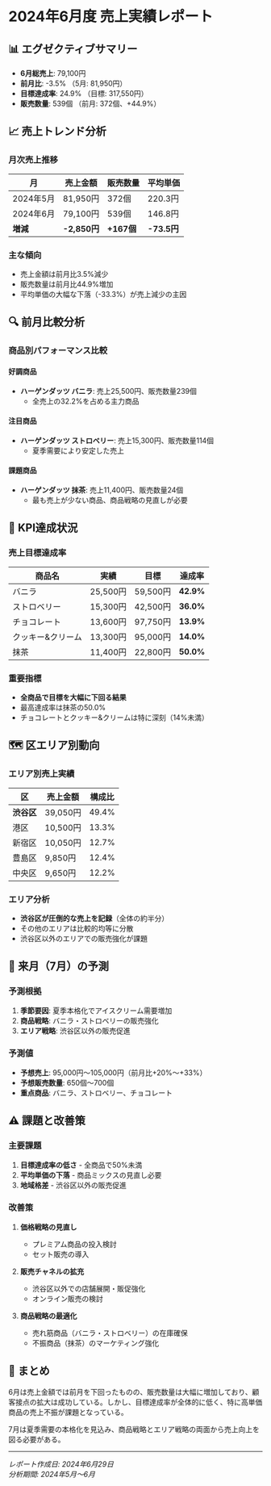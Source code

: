 # 2024年6月度 売上実績レポート

## 📊 エグゼクティブサマリー

- **6月総売上**: 79,100円
- **前月比**: -3.5% （5月: 81,950円）
- **目標達成率**: 24.9% （目標: 317,550円）
- **販売数量**: 539個 （前月: 372個、+44.9%）

## 📈 売上トレンド分析

### 月次売上推移
| 月 | 売上金額 | 販売数量 | 平均単価 |
|---|---|---|---|
| 2024年5月 | 81,950円 | 372個 | 220.3円 |
| 2024年6月 | 79,100円 | 539個 | 146.8円 |
| **増減** | **-2,850円** | **+167個** | **-73.5円** |

### 主な傾向
- 売上金額は前月比3.5%減少
- 販売数量は前月比44.9%増加
- 平均単価の大幅な下落（-33.3%）が売上減少の主因

## 🔍 前月比較分析

### 商品別パフォーマンス比較
#### 好調商品
- **ハーゲンダッツ バニラ**: 売上25,500円、販売数量239個
  - 全売上の32.2%を占める主力商品
  
#### 注目商品
- **ハーゲンダッツ ストロベリー**: 売上15,300円、販売数量114個
  - 夏季需要により安定した売上

#### 課題商品
- **ハーゲンダッツ 抹茶**: 売上11,400円、販売数量24個
  - 最も売上が少ない商品、商品戦略の見直しが必要

## 🎯 KPI達成状況

### 売上目標達成率
| 商品名 | 実績 | 目標 | 達成率 |
|---|---|---|---|
| バニラ | 25,500円 | 59,500円 | **42.9%** |
| ストロベリー | 15,300円 | 42,500円 | **36.0%** |
| チョコレート | 13,600円 | 97,750円 | **13.9%** |
| クッキー&クリーム | 13,300円 | 95,000円 | **14.0%** |
| 抹茶 | 11,400円 | 22,800円 | **50.0%** |

### 重要指標
- **全商品で目標を大幅に下回る結果**
- 最高達成率は抹茶の50.0%
- チョコレートとクッキー&クリームは特に深刻（14%未満）

## 🗺️ 区エリア別動向

### エリア別売上実績
| 区 | 売上金額 | 構成比 |
|---|---|---|
| **渋谷区** | 39,050円 | 49.4% |
| 港区 | 10,500円 | 13.3% |
| 新宿区 | 10,050円 | 12.7% |
| 豊島区 | 9,850円 | 12.4% |
| 中央区 | 9,650円 | 12.2% |

### エリア分析
- **渋谷区が圧倒的な売上を記録**（全体の約半分）
- その他のエリアは比較的均等に分散
- 渋谷区以外のエリアでの販売強化が課題

## 🔮 来月（7月）の予測

### 予測根拠
1. **季節要因**: 夏季本格化でアイスクリーム需要増加
2. **商品戦略**: バニラ・ストロベリーの販売強化
3. **エリア戦略**: 渋谷区以外の販売促進

### 予測値
- **予想売上**: 95,000円～105,000円（前月比+20%～+33%）
- **予想販売数量**: 650個～700個
- **重点商品**: バニラ、ストロベリー、チョコレート

## ⚠️ 課題と改善策

### 主要課題
1. **目標達成率の低さ** - 全商品で50%未満
2. **平均単価の下落** - 商品ミックスの見直し必要
3. **地域格差** - 渋谷区以外の販売促進

### 改善策
1. **価格戦略の見直し**
   - プレミアム商品の投入検討
   - セット販売の導入

2. **販売チャネルの拡充**
   - 渋谷区以外での店舗展開・販促強化
   - オンライン販売の検討

3. **商品戦略の最適化**
   - 売れ筋商品（バニラ・ストロベリー）の在庫確保
   - 不振商品（抹茶）のマーケティング強化

## 📝 まとめ

6月は売上金額では前月を下回ったものの、販売数量は大幅に増加しており、顧客接点の拡大は成功している。しかし、目標達成率が全体的に低く、特に高単価商品の売上不振が課題となっている。

7月は夏季需要の本格化を見込み、商品戦略とエリア戦略の両面から売上向上を図る必要がある。

---
*レポート作成日: 2024年6月29日*  
*分析期間: 2024年5月～6月*